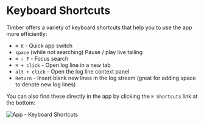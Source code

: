 # Keyboard Shortcuts

Timber offers a variety of keyboard shortcuts that help you to use the app more efficiently:

* `⌘ K` - Quick app switch
* `space` (while not searching) Pause / play live tailing
* `⌘ ⇧ F` - Focus search
* `⌘ + click` - Open log line in a new tab
* `alt + click` - Open the log line context panel
* `Return` - Insert blank new lines in the log stream (great for adding space to denote new log lines)


You can also find these directly in the app by clicking the `⌘ Shortcuts` link at the bottom:

![App - Keyboard Shortcuts](//images.contentful.com/h6vh38q7qvzk/ZdQxrLiFS8K4QiCu4ECyc/cc289d48535596421378fc17757e0d46/Screen_Recording_2017-08-12_at_01.26_PM.gif)
